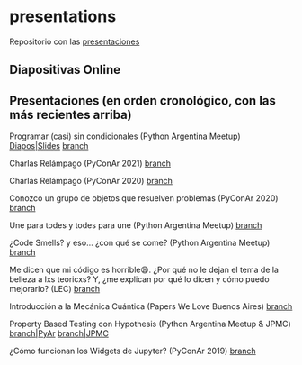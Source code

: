 presentations
=============

Repositorio con las [presentaciones](https://github.com/akielbowicz/presentations)

Diapositivas Online
-------------------

Presentaciones (en orden cronológico, con las más recientes arriba)
-------------------------------------------------------------------

Programar (casi) sin condicionales (Python Argentina Meetup)
[Diapos|Slides](https://akielbowicz.github.io/presentations/pyar_sincondicionales)
[branch](https://github.com/akielbowicz/presentations/tree/pyar_sincondicionales)

Charlas Relámpago (PyConAr 2021)
[branch](https://github.com/akielbowicz/presentations/tree/pyconar_2021)

Charlas Relámpago (PyConAr 2020)
[branch](https://github.com/akielbowicz/presentations/tree/pyconar_2020_charlas_relampago)

Conozco un grupo de objetos que resuelven problemas (PyConAr 2020)
[branch](https://github.com/akielbowicz/presentations/tree/pyconar_2020)

Une para todes y todes para une (Python Argentina Meetup)
[branch](https://github.com/akielbowicz/presentations/tree/pyar_pairprogramming)

¿Code Smells? y eso... ¿con qué se come? (Python Argentina Meetup)
[branch](https://github.com/akielbowicz/presentations/tree/pyar_codesmells)

Me dicen que mi código es horrible😩. ¿Por qué no le dejan el tema de la belleza a lxs teoricxs? Y, ¿me explican por qué lo dicen y cómo puedo mejorarlo? (LEC) 
[branch](https://github.com/akielbowicz/presentations/tree/lec_journal_club)

Introducción a la Mecánica Cuántica (Papers We Love Buenos Aires)
[branch](https://github.com/akielbowicz/presentations/tree/pwl_mecanica_cuantica)

Property Based Testing con Hypothesis (Python Argentina Meetup & JPMC)
[branch|PyAr](https://github.com/akielbowicz/presentations/tree/pyar_hypotesis)
[branch|JPMC](https://github.com/akielbowicz/presentations/tree/jpmc_hypothesis)

¿Cómo funcionan los Widgets de Jupyter? (PyConAr 2019)
[branch](https://github.com/akielbowicz/presentations/tree/pyconar_2019)